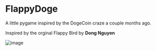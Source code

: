 # FlappyDoge
A little pygame inspired by the DogeCoin craze a couple months ago.

Inspired by the orginal Flappy Bird by **Dong Nguyen**

![image](https://user-images.githubusercontent.com/26853829/137613652-92323f92-e4b8-4d4c-8e4d-f0f60696352d.png)
